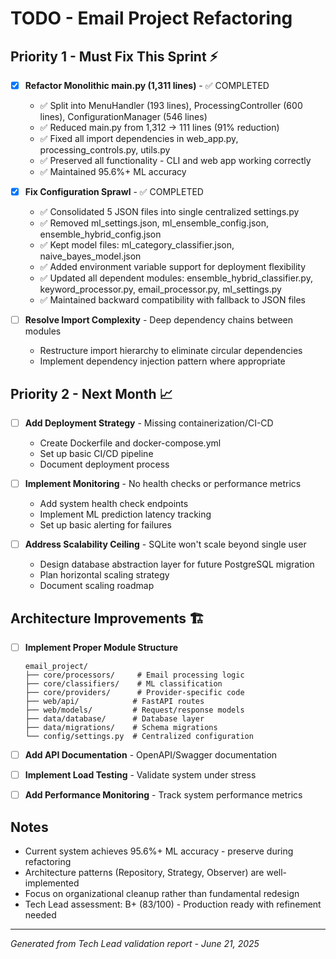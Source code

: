 # TODO - Email Project Refactoring

## Priority 1 - Must Fix This Sprint ⚡

- [x] **Refactor Monolithic main.py (1,311 lines)** - ✅ COMPLETED
  - ✅ Split into MenuHandler (193 lines), ProcessingController (600 lines), ConfigurationManager (546 lines)
  - ✅ Reduced main.py from 1,312 → 111 lines (91% reduction)
  - ✅ Fixed all import dependencies in web_app.py, processing_controls.py, utils.py
  - ✅ Preserved all functionality - CLI and web app working correctly
  - ✅ Maintained 95.6%+ ML accuracy

- [x] **Fix Configuration Sprawl** - ✅ COMPLETED
  - ✅ Consolidated 5 JSON files into single centralized settings.py
  - ✅ Removed ml_settings.json, ml_ensemble_config.json, ensemble_hybrid_config.json
  - ✅ Kept model files: ml_category_classifier.json, naive_bayes_model.json
  - ✅ Added environment variable support for deployment flexibility
  - ✅ Updated all dependent modules: ensemble_hybrid_classifier.py, keyword_processor.py, email_processor.py, ml_settings.py
  - ✅ Maintained backward compatibility with fallback to JSON files

- [ ] **Resolve Import Complexity** - Deep dependency chains between modules
  - Restructure import hierarchy to eliminate circular dependencies
  - Implement dependency injection pattern where appropriate

## Priority 2 - Next Month 📈

- [ ] **Add Deployment Strategy** - Missing containerization/CI-CD
  - Create Dockerfile and docker-compose.yml
  - Set up basic CI/CD pipeline
  - Document deployment process

- [ ] **Implement Monitoring** - No health checks or performance metrics
  - Add system health check endpoints
  - Implement ML prediction latency tracking
  - Set up basic alerting for failures

- [ ] **Address Scalability Ceiling** - SQLite won't scale beyond single user
  - Design database abstraction layer for future PostgreSQL migration
  - Plan horizontal scaling strategy
  - Document scaling roadmap

## Architecture Improvements 🏗️

- [ ] **Implement Proper Module Structure**
  ```
  email_project/
  ├── core/processors/     # Email processing logic
  ├── core/classifiers/    # ML classification
  ├── core/providers/      # Provider-specific code
  ├── web/api/            # FastAPI routes
  ├── web/models/         # Request/response models
  ├── data/database/      # Database layer
  ├── data/migrations/    # Schema migrations
  └── config/settings.py  # Centralized configuration
  ```

- [ ] **Add API Documentation** - OpenAPI/Swagger documentation
- [ ] **Implement Load Testing** - Validate system under stress
- [ ] **Add Performance Monitoring** - Track system performance metrics

## Notes

- Current system achieves 95.6%+ ML accuracy - preserve during refactoring
- Architecture patterns (Repository, Strategy, Observer) are well-implemented
- Focus on organizational cleanup rather than fundamental redesign
- Tech Lead assessment: B+ (83/100) - Production ready with refinement needed

---
*Generated from Tech Lead validation report - June 21, 2025*